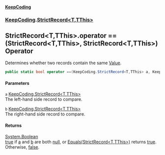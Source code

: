 #### [KeepCoding](index.md 'index')
### [KeepCoding](KeepCoding.md 'KeepCoding').[StrictRecord&lt;T,TThis&gt;](StrictRecord.T.TThis..md 'KeepCoding.StrictRecord&lt;T,TThis&gt;')
## StrictRecord&lt;T,TThis&gt;.operator ==(StrictRecord&lt;T,TThis&gt;, StrictRecord&lt;T,TThis&gt;) Operator
Determines whether two records contain the same [Value](StrictRecord.T.TThis..Value.md 'KeepCoding.StrictRecord&lt;T,TThis&gt;.Value').  
```csharp
public static bool operator ==(KeepCoding.StrictRecord<T,TThis> a, KeepCoding.StrictRecord<T,TThis> b);
```
#### Parameters
<a name='KeepCoding.StrictRecord.T.TThis..op_Equality(KeepCoding.StrictRecord.T.TThis..KeepCoding.StrictRecord.T.TThis.).a'></a>
`a` [KeepCoding.StrictRecord&lt;](StrictRecord.T.TThis..md 'KeepCoding.StrictRecord&lt;T,TThis&gt;')[T](StrictRecord.T.TThis..md#KeepCoding.StrictRecord.T.TThis..T 'KeepCoding.StrictRecord&lt;T,TThis&gt;.T')[,](StrictRecord.T.TThis..md 'KeepCoding.StrictRecord&lt;T,TThis&gt;')[TThis](StrictRecord.T.TThis..md#KeepCoding.StrictRecord.T.TThis..TThis 'KeepCoding.StrictRecord&lt;T,TThis&gt;.TThis')[&gt;](StrictRecord.T.TThis..md 'KeepCoding.StrictRecord&lt;T,TThis&gt;')  
The left-hand side record to compare.
  
<a name='KeepCoding.StrictRecord.T.TThis..op_Equality(KeepCoding.StrictRecord.T.TThis..KeepCoding.StrictRecord.T.TThis.).b'></a>
`b` [KeepCoding.StrictRecord&lt;](StrictRecord.T.TThis..md 'KeepCoding.StrictRecord&lt;T,TThis&gt;')[T](StrictRecord.T.TThis..md#KeepCoding.StrictRecord.T.TThis..T 'KeepCoding.StrictRecord&lt;T,TThis&gt;.T')[,](StrictRecord.T.TThis..md 'KeepCoding.StrictRecord&lt;T,TThis&gt;')[TThis](StrictRecord.T.TThis..md#KeepCoding.StrictRecord.T.TThis..TThis 'KeepCoding.StrictRecord&lt;T,TThis&gt;.TThis')[&gt;](StrictRecord.T.TThis..md 'KeepCoding.StrictRecord&lt;T,TThis&gt;')  
The right-hand side record to compare.
  
#### Returns
[System.Boolean](https://docs.microsoft.com/en-us/dotnet/api/System.Boolean 'System.Boolean')  
[true](https://docs.microsoft.com/en-us/dotnet/csharp/language-reference/builtin-types/bool 'https://docs.microsoft.com/en-us/dotnet/csharp/language-reference/builtin-types/bool') if [a](StrictRecord.T.TThis..op_Equality.2gNCUbCeVzPXUBrRenqLEg.md#KeepCoding.StrictRecord.T.TThis..op_Equality(KeepCoding.StrictRecord.T.TThis..KeepCoding.StrictRecord.T.TThis.).a 'KeepCoding.StrictRecord&lt;T,TThis&gt;.op_Equality(KeepCoding.StrictRecord&lt;T,TThis&gt;, KeepCoding.StrictRecord&lt;T,TThis&gt;).a') and [b](StrictRecord.T.TThis..op_Equality.2gNCUbCeVzPXUBrRenqLEg.md#KeepCoding.StrictRecord.T.TThis..op_Equality(KeepCoding.StrictRecord.T.TThis..KeepCoding.StrictRecord.T.TThis.).b 'KeepCoding.StrictRecord&lt;T,TThis&gt;.op_Equality(KeepCoding.StrictRecord&lt;T,TThis&gt;, KeepCoding.StrictRecord&lt;T,TThis&gt;).b') are both [null](https://docs.microsoft.com/en-us/dotnet/csharp/language-reference/keywords/null 'https://docs.microsoft.com/en-us/dotnet/csharp/language-reference/keywords/null'), or [Equals(StrictRecord&lt;T,TThis&gt;)](StrictRecord.T.TThis..Equals.kdHJZ4Gm8.vWzKDZGbPNPA.md 'KeepCoding.StrictRecord&lt;T,TThis&gt;.Equals(KeepCoding.StrictRecord&lt;T,TThis&gt;)') returns [true](https://docs.microsoft.com/en-us/dotnet/csharp/language-reference/builtin-types/bool 'https://docs.microsoft.com/en-us/dotnet/csharp/language-reference/builtin-types/bool'). Otherwise, [false](https://docs.microsoft.com/en-us/dotnet/csharp/language-reference/builtin-types/bool 'https://docs.microsoft.com/en-us/dotnet/csharp/language-reference/builtin-types/bool').
